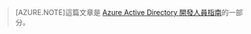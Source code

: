 > [AZURE.NOTE]這篇文章是 [Azure Active Directory 開發人員指南](../articles/active-directory/active-directory-developers-guide.md)的一部分。

<!---HONumber=58-->